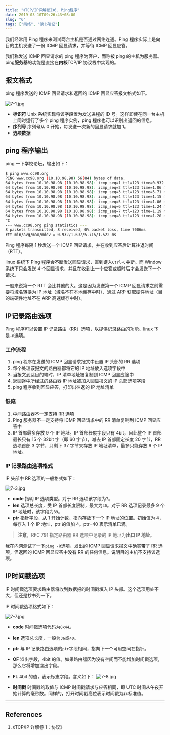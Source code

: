 ```yaml
---
title: "《TCP/IP详解卷I》6. Ping程序"
date: 2019-03-10T09:26:43+08:00
slug: "6"
tags: ["网络", "读书笔记"]
---
```


我们经常用 Ping 程序来测试两台主机是否通过网络连通。Ping 程序实际上是向目的主机发送了一份 ICMP 回显请求，并等待 ICMP 回显应答。

我们称发送 ICMP 回显请求的 ping 程序为客户，而称被 ping 的主机为服务器。ping**服务器**的功能是直接在**内核**TCP/IP 协议栈中实现的。
<!--more-->

## 报文格式

ping 程序发送的 ICMP 回显请求和返回的 ICMP 回显应答报文格式如下。

![7-1.jpg](7-1.jpg)

- **标识符**
Unix 系统实现将该字段置为发送进程的 ID 号。这样即使在同一台主机上同时运行了多个 ping 程序实例，ping 程序也可以识别出返回的信息。
- **序列号**
序列号从 0 开始，每发送一次新的回显请求就加 1。
- **选项数据**

## ping 程序输出

ping 一下学校论坛，输出如下：

```bash
$ ping www.cc98.org
PING www.cc98.org (10.10.98.98) 56(84) bytes of data.
64 bytes from 10.10.98.98 (10.10.98.98): icmp_seq=1 ttl=123 time=0.932 ms
64 bytes from 10.10.98.98 (10.10.98.98): icmp_seq=2 ttl=123 time=1.06 ms
64 bytes from 10.10.98.98 (10.10.98.98): icmp_seq=3 ttl=123 time=5.71 ms
64 bytes from 10.10.98.98 (10.10.98.98): icmp_seq=4 ttl=123 time=1.15 ms
64 bytes from 10.10.98.98 (10.10.98.98): icmp_seq=5 ttl=123 time=1.06 ms
64 bytes from 10.10.98.98 (10.10.98.98): icmp_seq=6 ttl=123 time=1.24 ms
64 bytes from 10.10.98.98 (10.10.98.98): icmp_seq=7 ttl=123 time=1.19 ms
64 bytes from 10.10.98.98 (10.10.98.98): icmp_seq=8 ttl=123 time=1.20 ms
^C
--- www.cc98.org ping statistics ---
8 packets transmitted, 8 received, 0% packet loss, time 7006ms
rtt min/avg/max/mdev = 0.932/1.697/5.715/1.522 ms
```

Ping 程序每隔 1 秒发送一个 ICMP 回显请求，并在收到应答后计算往返时间（RTT）。

linux 系统下 Ping 程序会不断发送回显请求，直到键入`Ctrl-C`中断。而 Window 系统下只会发送 4 个回显请求，并且在收到上一个应答或超时后才会发送下一个请求。

一般来说第一个 RTT 会比其他的大。这是因为发送第一个 ICMP 回显请求之前需要将域名转换为 IP 地址（域名不在本地缓存中时）、通过 ARP 获取硬件地址（目的端硬件地址不在 ARP 高速缓存中时）。

## IP记录路由选项

Ping 程序可以设置 IP 记录路由（RR）选项，以提供记录路由的功能。linux 下是`-R`选项。

### 工作流程

1. ping 程序在发送的 ICMP 回显请求报文中设置 IP 头部的 RR 选项
2. 每个处理该报文的路由器都将它的 IP 地址放入选项字段中
3. 当报文到达目的端时，IP 清单地址被复制到 ICMP 回显应答中
4. 返回途中所经过的路由器 IP 地址被加入回显报文的 IP 头部选项字段
4. ping 程序收到回显应答，打印出往返的 IP 地址清单

### 缺陷

1. 中间路由器不一定支持 RR 选项
2. Ping 服务器不一定支持将 ICMP 回显请求中的 RR 清单复制到 ICMP 回显应答中
2. IP 首部最多存放 9 个 IP 地址。IP 首部长度字段只有 4bit，因此整个 IP 首部最长只有 15 个 32bit 字（即 60 字节），减去 IP 首部固定长度 20 字节，RR 选项首部 3 字节，只剩下 37 字节来存放 IP 地址清单，最多只能存放 9 个 IP 地址。

### IP 记录路由选项格式

IP 头部中 RR 选项的一般格式如下：

![7-3.jpg](7-3.jpg)

- **code**
指明 IP 选项类型。对于 RR 选项该字段为`7`。
- **len**
选项总长度，受 IP 首部长度限制，最大为`40`。对于 RR 选项记录最多 9 个 IP 地址时，该字段为`39`。
- **ptr**
指针字段，从 1 开始计数，指向存放下一个 IP 地址的位置。初始值为 4，每存入 1 个 IP 地址，ptr 的值加 4。ptr=40 表示清单已满。

> **注意**，RFC 791 指定路由器 RR 选项中记录的 IP 地址为**出口 IP 地址**。

我在内网测试了一下`ping -R`选项，发出的 ICMP 回显请求报文中确实带了 RR 选项，但返回的 ICMP 回显应答中没有 RR 的任何信息。说明目的主机不支持该选项。

## IP时间戳选项

IP 时间戳选项要求路由器将收到数据报的时间戳填入 IP 头部。这个选项用处不大，但还是抄书列一下。

IP 时间戳选项格式如下：

![7-7.jpg](7-7.jpg)

- **code**
时间戳选项代码为`0x44`。
- **len**
选项总长度，一般为`36`或`40`。
- **ptr**
与 IP 记录路由选项的`ptr`字段相同，指向下一个可用空间在指针。
- **OF**
溢出字段，4bit 的值。如果路由器因为没有空间而不能增加时间戳选项，那么它将增加溢出字段。
- **FL**
4bit 的值，表示标志字段。含义如下：
![7-8.jpg](7-8.jpg)

- **时间戳**
时间戳的取值与 ICMP 时间戳请求与应答相同，即 UTC 时间从午夜开始计算的毫秒数。同样的，打开时间戳高位表示时间戳为非标准值。

---

## References

1. 《TCP/IP 详解卷 1：协议》
